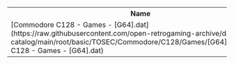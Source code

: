 <table>
<tr><th>Name</th><th>Size</th></tr>
<tr><td>
[Commodore C128 - Games - [G64].dat](https://raw.githubusercontent.com/open-retrogaming-archive/dat-catalog/main/root/basic/TOSEC/Commodore/C128/Games/[G64]/Commodore C128 - Games - [G64].dat)
</td><td>15612</td></tr>
</table>
